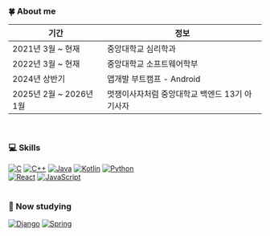 ### 🍀 About me
| 기간 | 정보 |
|------|------|
| 2021년 3월 ~ 현재 | 중앙대학교 심리학과 |
| 2022년 3월 ~ 현재 | 중앙대학교 소프트웨어학부 |
| 2024년 상반기 | 앱개발 부트캠프 - Android |
| 2025년 2월 ~ 2026년 1월 | 멋쟁이사자처럼 중앙대학교 백엔드 13기 아기사자 |
<br>


### 💻 Skills
[![C](https://img.shields.io/badge/C-A8B9CC?style=for-the-badge&logo=c&logoColor=white)]()
[![C++](https://img.shields.io/badge/C++-00599C?style=for-the-badge&logo=c%2B%2B&logoColor=white)]()
[![Java](https://img.shields.io/badge/Java-ED8B00?style=for-the-badge&logo=java&logoColor=white)]()
[![Kotlin](https://img.shields.io/badge/Kotlin-0095D5?style=for-the-badge&logo=kotlin&logoColor=white)]()
[![Python](https://img.shields.io/badge/Python-3776AB?style=for-the-badge&logo=python&logoColor=white)]()
<br>
[![React](https://img.shields.io/badge/React-61DAFB?style=for-the-badge&logo=react&logoColor=white)]()
[![JavaScript](https://img.shields.io/badge/JavaScript-F7DF1E?style=for-the-badge&logo=javascript&logoColor=white)]()
<br>
<br>

### 📖 Now studying
[![Django](https://img.shields.io/badge/Django-092E20?style=for-the-badge&logo=django&logoColor=white)]()
[![Spring](https://img.shields.io/badge/Spring-6DB33F?style=for-the-badge&logo=spring&logoColor=white)]()


<!--
**ji-circle/ji-circle** is a ✨ _special_ ✨ repository because its `README.md` (this file) appears on your GitHub profile.

Here are some ideas to get you started:

- 🔭 I’m currently working on ...
- 🌱 I’m currently learning ...
- 👯 I’m looking to collaborate on ...
- 🤔 I’m looking for help with ...
- 💬 Ask me about ...
- 📫 How to reach me: ...
- 😄 Pronouns: ...
- ⚡ Fun fact: ...
-->
